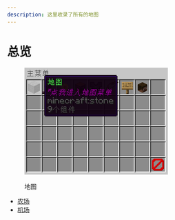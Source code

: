 ```yaml
---
description: 这里收录了所有的地图
---
```


# 总览

<figure><img src="../../.gitbook/assets/image (123).png" alt=""><figcaption><p>地图</p></figcaption></figure>

* [农场](nong-chang.md)
* [机场](ji-chang.md)
